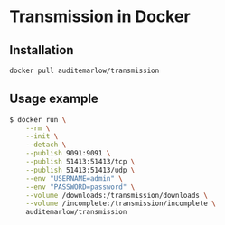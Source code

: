 Transmission in Docker
======================

Installation
------------

```sh
docker pull auditemarlow/transmission
```

Usage example
-------------

```sh
$ docker run \
    --rm \
    --init \
    --detach \
    --publish 9091:9091 \
    --publish 51413:51413/tcp \
    --publish 51413:51413/udp \
    --env "USERNAME=admin" \
    --env "PASSWORD=password" \
    --volume /downloads:/transmission/downloads \
    --volume /incomplete:/transmission/incomplete \
    auditemarlow/transmission
```
